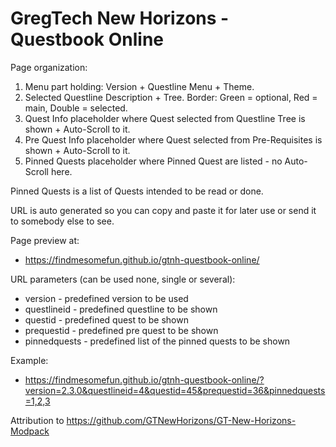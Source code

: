 # GregTech New Horizons - Questbook Online

Page organization:
1. Menu part holding: Version + Questline Menu + Theme.
2. Selected Questline Description + Tree. Border: Green = optional, Red = main, Double = selected.
3. Quest Info placeholder where Quest selected from Questline Tree is shown + Auto-Scroll to it.
4. Pre Quest Info placeholder where Quest selected from Pre-Requisites is shown + Auto-Scroll to it.
5. Pinned Quests placeholder where Pinned Quest are listed - no Auto-Scroll here.

Pinned Quests is a list of Quests intended to be read or done.

URL is auto generated so you can copy and paste it for later use or send it to somebody else to see.

Page preview at:
- https://findmesomefun.github.io/gtnh-questbook-online/


URL parameters (can be used none, single or several):
- version - predefined version to be used
- questlineid - predefined questline to be shown
- questid - predefined quest to be shown
- prequestid - predefined pre quest to be shown
- pinnedquests - predefined list of the pinned quests to be shown

Example:
- https://findmesomefun.github.io/gtnh-questbook-online/?version=2.3.0&questlineid=4&questid=45&prequestid=36&pinnedquests=1,2,3

Attribution to https://github.com/GTNewHorizons/GT-New-Horizons-Modpack
